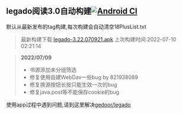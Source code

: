 ## legado阅读3.0自动构建[![Android CI](https://github.com/10bits/gedoor-Build/workflows/Android%20CI/badge.svg)](https://github.com/10bits/gedoor-Build/actions)

默认从最新发布的tag构建,每次构建会自动清空18PlusList.txt

> 最新构建下载:[legado-3.22.070921.apk](https://github.com/xianum/gedoor-Build/releases/download/legado-3.22.070921/legado-3.22.070921.apk) 上次构建时间:2022-07-10 02:21:14
<!--start-->
> **2022/07/09**
> 
> * 书源添加未分组筛选
> * 修复使用自建WebDav一些bug by 821938089
> * 修复换源按钮长按只能生效一次的bug
> * 修复java.post等不能保存cookie的bug
<!--end-->
  
使用app过程中遇到问题,请到这里解决[gedoor/legado](https://github.com/gedoor/legado/issues)

